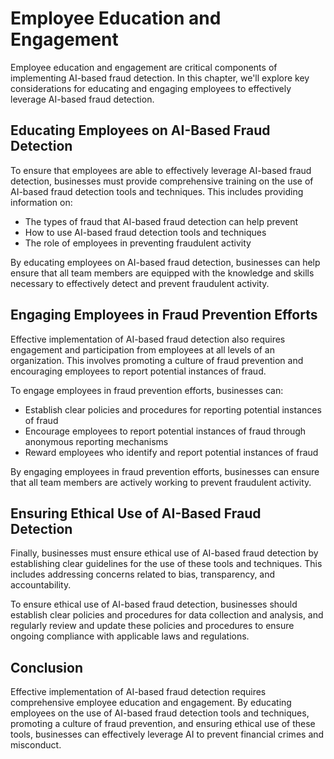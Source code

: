 Employee Education and Engagement
=============================================================================

Employee education and engagement are critical components of implementing AI-based fraud detection. In this chapter, we'll explore key considerations for educating and engaging employees to effectively leverage AI-based fraud detection.

Educating Employees on AI-Based Fraud Detection
-----------------------------------------------

To ensure that employees are able to effectively leverage AI-based fraud detection, businesses must provide comprehensive training on the use of AI-based fraud detection tools and techniques. This includes providing information on:

* The types of fraud that AI-based fraud detection can help prevent
* How to use AI-based fraud detection tools and techniques
* The role of employees in preventing fraudulent activity

By educating employees on AI-based fraud detection, businesses can help ensure that all team members are equipped with the knowledge and skills necessary to effectively detect and prevent fraudulent activity.

Engaging Employees in Fraud Prevention Efforts
----------------------------------------------

Effective implementation of AI-based fraud detection also requires engagement and participation from employees at all levels of an organization. This involves promoting a culture of fraud prevention and encouraging employees to report potential instances of fraud.

To engage employees in fraud prevention efforts, businesses can:

* Establish clear policies and procedures for reporting potential instances of fraud
* Encourage employees to report potential instances of fraud through anonymous reporting mechanisms
* Reward employees who identify and report potential instances of fraud

By engaging employees in fraud prevention efforts, businesses can ensure that all team members are actively working to prevent fraudulent activity.

Ensuring Ethical Use of AI-Based Fraud Detection
------------------------------------------------

Finally, businesses must ensure ethical use of AI-based fraud detection by establishing clear guidelines for the use of these tools and techniques. This includes addressing concerns related to bias, transparency, and accountability.

To ensure ethical use of AI-based fraud detection, businesses should establish clear policies and procedures for data collection and analysis, and regularly review and update these policies and procedures to ensure ongoing compliance with applicable laws and regulations.

Conclusion
----------

Effective implementation of AI-based fraud detection requires comprehensive employee education and engagement. By educating employees on the use of AI-based fraud detection tools and techniques, promoting a culture of fraud prevention, and ensuring ethical use of these tools, businesses can effectively leverage AI to prevent financial crimes and misconduct.
